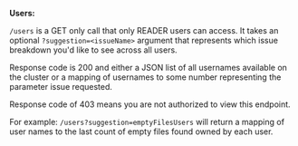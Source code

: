 **Users:**

`/users` is a GET only call that only READER users can access.
It takes an optional `?suggestion=<issueName>` argument that represents which issue breakdown you'd like to see across all users.

Response code is 200 and either a JSON list of all usernames available on the cluster or a mapping of usernames to some number representing the parameter issue requested.

Response code of 403 means you are not authorized to view this endpoint.

For example: `/users?suggestion=emptyFilesUsers` will return a mapping of user names to the last count of empty files found owned by each user.